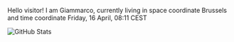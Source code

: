 Hello visitor! I am Giammarco, currently living in space coordinate Brussels and time coordinate Friday, 16 April, 08:11 CEST

![GitHub Stats](https://github-readme-stats.vercel.app/api?username=grcasanova)
